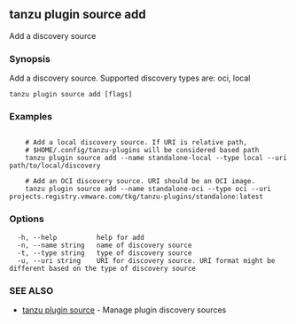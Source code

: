 ## tanzu plugin source add

Add a discovery source

### Synopsis

Add a discovery source. Supported discovery types are: oci, local

```
tanzu plugin source add [flags]
```

### Examples

```

    # Add a local discovery source. If URI is relative path,
    # $HOME/.config/tanzu-plugins will be considered based path
    tanzu plugin source add --name standalone-local --type local --uri path/to/local/discovery

    # Add an OCI discovery source. URI should be an OCI image.
    tanzu plugin source add --name standalone-oci --type oci --uri projects.registry.vmware.com/tkg/tanzu-plugins/standalone:latest
```

### Options

```
  -h, --help          help for add
  -n, --name string   name of discovery source
  -t, --type string   type of discovery source
  -u, --uri string    URI for discovery source. URI format might be different based on the type of discovery source
```

### SEE ALSO

* [tanzu plugin source](tanzu_plugin_source.md)	 - Manage plugin discovery sources

